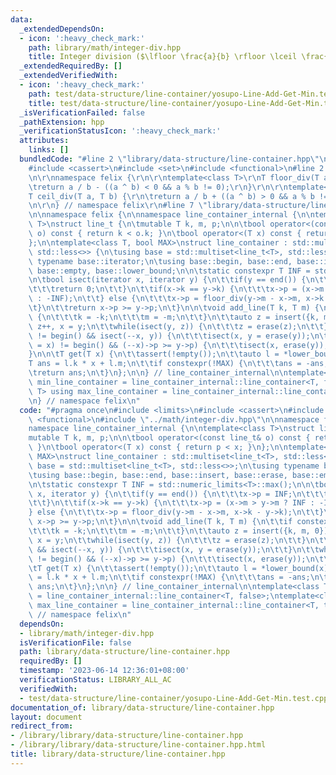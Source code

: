 ```yaml
---
data:
  _extendedDependsOn:
  - icon: ':heavy_check_mark:'
    path: library/math/integer-div.hpp
    title: Integer division ($\lfloor \frac{a}{b} \rfloor \lceil \frac{a}{b} \rceil$)
  _extendedRequiredBy: []
  _extendedVerifiedWith:
  - icon: ':heavy_check_mark:'
    path: test/data-structure/line-container/yosupo-Line-Add-Get-Min.test.cpp
    title: test/data-structure/line-container/yosupo-Line-Add-Get-Min.test.cpp
  _isVerificationFailed: false
  _pathExtension: hpp
  _verificationStatusIcon: ':heavy_check_mark:'
  attributes:
    links: []
  bundledCode: "#line 2 \"library/data-structure/line-container.hpp\"\n#include <limits>\n\
    #include <cassert>\n#include <set>\n#include <functional>\n#line 2 \"library/math/integer-div.hpp\"\
    \n\r\nnamespace felix {\r\n\r\ntemplate<class T>\r\nT floor_div(T a, T b) {\r\n\
    \treturn a / b - ((a ^ b) < 0 && a % b != 0);\r\n}\r\n\r\ntemplate<class T>\r\n\
    T ceil_div(T a, T b) {\r\n\treturn a / b + ((a ^ b) > 0 && a % b != 0);\r\n}\r\
    \n\r\n} // namespace felix\r\n#line 7 \"library/data-structure/line-container.hpp\"\
    \n\nnamespace felix {\n\nnamespace line_container_internal {\n\ntemplate<class\
    \ T>\nstruct line_t {\n\tmutable T k, m, p;\n\n\tbool operator<(const line_t&\
    \ o) const { return k < o.k; }\n\tbool operator<(T x) const { return p < x; }\n\
    };\n\ntemplate<class T, bool MAX>\nstruct line_container : std::multiset<line_t<T>,\
    \ std::less<>> {\n\tusing base = std::multiset<line_t<T>, std::less<>>;\n\tusing\
    \ typename base::iterator;\n\tusing base::begin, base::end, base::insert, base::erase,\
    \ base::empty, base::lower_bound;\n\n\tstatic constexpr T INF = std::numeric_limits<T>::max();\n\
    \n\tbool isect(iterator x, iterator y) {\n\t\tif(y == end()) {\n\t\t\tx->p = INF;\n\
    \t\t\treturn 0;\n\t\t}\n\t\tif(x->k == y->k) {\n\t\t\tx->p = (x->m > y->m ? INF\
    \ : -INF);\n\t\t} else {\n\t\t\tx->p = floor_div(y->m - x->m, x->k - y->k);\n\t\
    \t}\n\t\treturn x->p >= y->p;\n\t}\n\n\tvoid add_line(T k, T m) {\n\t\tif constexpr(!MAX)\
    \ {\n\t\t\tk = -k;\n\t\t\tm = -m;\n\t\t}\n\t\tauto z = insert({k, m, 0}), y =\
    \ z++, x = y;\n\t\twhile(isect(y, z)) {\n\t\t\tz = erase(z);\n\t\t}\n\t\tif(x\
    \ != begin() && isect(--x, y)) {\n\t\t\tisect(x, y = erase(y));\n\t\t}\n\t\twhile((y\
    \ = x) != begin() && (--x)->p >= y->p) {\n\t\t\tisect(x, erase(y));\n\t\t}\n\t\
    }\n\n\tT get(T x) {\n\t\tassert(!empty());\n\t\tauto l = *lower_bound(x);\n\t\t\
    T ans = l.k * x + l.m;\n\t\tif constexpr(!MAX) {\n\t\t\tans = -ans;\n\t\t}\n\t\
    \treturn ans;\n\t}\n};\n\n} // line_container_internal\n\ntemplate<class T> using\
    \ min_line_container = line_container_internal::line_container<T, false>;\ntemplate<class\
    \ T> using max_line_container = line_container_internal::line_container<T, true>;\n\
    \n} // namespace felix\n"
  code: "#pragma once\n#include <limits>\n#include <cassert>\n#include <set>\n#include\
    \ <functional>\n#include \"../math/integer-div.hpp\"\n\nnamespace felix {\n\n\
    namespace line_container_internal {\n\ntemplate<class T>\nstruct line_t {\n\t\
    mutable T k, m, p;\n\n\tbool operator<(const line_t& o) const { return k < o.k;\
    \ }\n\tbool operator<(T x) const { return p < x; }\n};\n\ntemplate<class T, bool\
    \ MAX>\nstruct line_container : std::multiset<line_t<T>, std::less<>> {\n\tusing\
    \ base = std::multiset<line_t<T>, std::less<>>;\n\tusing typename base::iterator;\n\
    \tusing base::begin, base::end, base::insert, base::erase, base::empty, base::lower_bound;\n\
    \n\tstatic constexpr T INF = std::numeric_limits<T>::max();\n\n\tbool isect(iterator\
    \ x, iterator y) {\n\t\tif(y == end()) {\n\t\t\tx->p = INF;\n\t\t\treturn 0;\n\
    \t\t}\n\t\tif(x->k == y->k) {\n\t\t\tx->p = (x->m > y->m ? INF : -INF);\n\t\t\
    } else {\n\t\t\tx->p = floor_div(y->m - x->m, x->k - y->k);\n\t\t}\n\t\treturn\
    \ x->p >= y->p;\n\t}\n\n\tvoid add_line(T k, T m) {\n\t\tif constexpr(!MAX) {\n\
    \t\t\tk = -k;\n\t\t\tm = -m;\n\t\t}\n\t\tauto z = insert({k, m, 0}), y = z++,\
    \ x = y;\n\t\twhile(isect(y, z)) {\n\t\t\tz = erase(z);\n\t\t}\n\t\tif(x != begin()\
    \ && isect(--x, y)) {\n\t\t\tisect(x, y = erase(y));\n\t\t}\n\t\twhile((y = x)\
    \ != begin() && (--x)->p >= y->p) {\n\t\t\tisect(x, erase(y));\n\t\t}\n\t}\n\n\
    \tT get(T x) {\n\t\tassert(!empty());\n\t\tauto l = *lower_bound(x);\n\t\tT ans\
    \ = l.k * x + l.m;\n\t\tif constexpr(!MAX) {\n\t\t\tans = -ans;\n\t\t}\n\t\treturn\
    \ ans;\n\t}\n};\n\n} // line_container_internal\n\ntemplate<class T> using min_line_container\
    \ = line_container_internal::line_container<T, false>;\ntemplate<class T> using\
    \ max_line_container = line_container_internal::line_container<T, true>;\n\n}\
    \ // namespace felix\n"
  dependsOn:
  - library/math/integer-div.hpp
  isVerificationFile: false
  path: library/data-structure/line-container.hpp
  requiredBy: []
  timestamp: '2023-06-14 12:36:01+08:00'
  verificationStatus: LIBRARY_ALL_AC
  verifiedWith:
  - test/data-structure/line-container/yosupo-Line-Add-Get-Min.test.cpp
documentation_of: library/data-structure/line-container.hpp
layout: document
redirect_from:
- /library/library/data-structure/line-container.hpp
- /library/library/data-structure/line-container.hpp.html
title: library/data-structure/line-container.hpp
---
```

